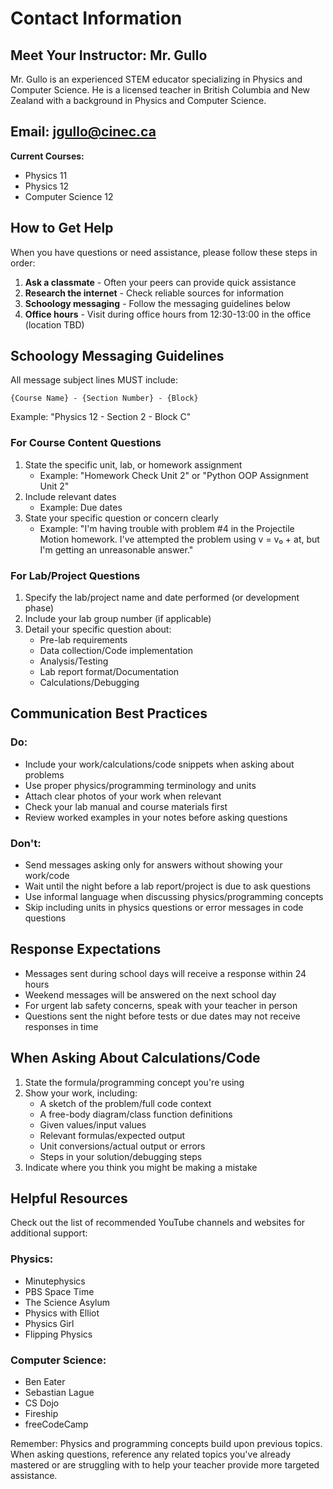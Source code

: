 # Contact Information

## Meet Your Instructor: Mr. Gullo

Mr. Gullo is an experienced STEM educator specializing in Physics and Computer Science. He is a licensed teacher in British Columbia and New Zealand with a background in Physics and Computer Science.

## Email: **jgullo@cinec.ca**

**Current Courses:** 
- Physics 11
- Physics 12 
- Computer Science 12

## How to Get Help

When you have questions or need assistance, please follow these steps in order:

1. **Ask a classmate** - Often your peers can provide quick assistance
2. **Research the internet** - Check reliable sources for information
3. **Schoology messaging** - Follow the messaging guidelines below
4. **Office hours** - Visit during office hours from 12:30-13:00 in the office (location TBD)

## Schoology Messaging Guidelines

All message subject lines MUST include:
```
{Course Name} - {Section Number} - {Block}
```
Example: "Physics 12 - Section 2 - Block C"

### For Course Content Questions

1. State the specific unit, lab, or homework assignment
   - Example: "Homework Check Unit 2" or "Python OOP Assignment Unit 2"
2. Include relevant dates
   - Example: Due dates
3. State your specific question or concern clearly
   - Example: "I'm having trouble with problem #4 in the Projectile Motion homework. I've attempted the problem using v = v₀ + at, but I'm getting an unreasonable answer."

### For Lab/Project Questions

1. Specify the lab/project name and date performed (or development phase)
2. Include your lab group number (if applicable) 
3. Detail your specific question about:
   - Pre-lab requirements
   - Data collection/Code implementation
   - Analysis/Testing
   - Lab report format/Documentation
   - Calculations/Debugging

## Communication Best Practices

### Do:
- Include your work/calculations/code snippets when asking about problems
- Use proper physics/programming terminology and units
- Attach clear photos of your work when relevant
- Check your lab manual and course materials first
- Review worked examples in your notes before asking questions

### Don't:
- Send messages asking only for answers without showing your work/code
- Wait until the night before a lab report/project is due to ask questions
- Use informal language when discussing physics/programming concepts
- Skip including units in physics questions or error messages in code questions

## Response Expectations

- Messages sent during school days will receive a response within 24 hours
- Weekend messages will be answered on the next school day
- For urgent lab safety concerns, speak with your teacher in person
- Questions sent the night before tests or due dates may not receive responses in time

## When Asking About Calculations/Code

1. State the formula/programming concept you're using
2. Show your work, including:
   - A sketch of the problem/full code context
   - A free-body diagram/class function definitions
   - Given values/input values
   - Relevant formulas/expected output
   - Unit conversions/actual output or errors
   - Steps in your solution/debugging steps
3. Indicate where you think you might be making a mistake

## Helpful Resources

Check out the list of recommended YouTube channels and websites for additional support:

### Physics:
- Minutephysics
- PBS Space Time
- The Science Asylum
- Physics with Elliot
- Physics Girl
- Flipping Physics

### Computer Science:
- Ben Eater
- Sebastian Lague
- CS Dojo
- Fireship
- freeCodeCamp

Remember: Physics and programming concepts build upon previous topics. When asking questions, reference any related topics you've already mastered or are struggling with to help your teacher provide more targeted assistance.
